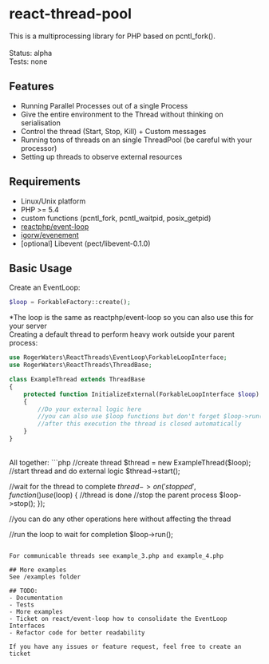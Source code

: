 # react-thread-pool

This is a multiprocessing library for PHP based on pcntl_fork().<br />
<br />
Status: alpha<br />
Tests: none<br />

## Features
- Running Parallel Processes out of a single Process
- Give the entire environment to the Thread without thinking on serialisation
- Control the thread (Start, Stop, Kill) + Custom messages
- Running tons of threads on an single ThreadPool (be careful with your processor)
- Setting up threads to observe external resources

## Requirements
- Linux/Unix platform
- PHP >= 5.4
- custom functions (pcntl_fork, pcntl_waitpid, posix_getpid)
- <a href="https://github.com/reactphp/event-loop" target="_blank">reactphp/event-loop</a>
- <a href="https://github.com/igorw/evenement" target="_blank">igorw/evenement</a>
- [optional] Libevent (pect/libevent-0.1.0)

## Basic Usage

Create an EventLoop:<br />
```php
$loop = ForkableFactory::create();
```
*The loop is the same as reactphp/event-loop so you can also use this for your server
<br/>
Creating a default thread to perform heavy work outside your parent process:
```php
use RogerWaters\ReactThreads\EventLoop\ForkableLoopInterface;
use RogerWaters\ReactThreads\ThreadBase;

class ExampleThread extends ThreadBase
{
    protected function InitializeExternal(ForkableLoopInterface $loop)
    {
        //Do your external logic here
        //you can also use $loop functions but don't forget $loop->run()
        //after this execution the thread is closed automatically
    }
}
```
<br/>
All together:
```php
//create thread
$thread = new ExampleThread($loop);
//start thread and do external logic
$thread->start();

//wait for the thread to complete
$thread->on('stopped',function() use ($loop)
{
    //thread is done
    //stop the parent process
    $loop->stop();
});

//you can do any other operations here without affecting the thread

//run the loop to wait for completion
$loop->run();
```

For communicable threads see example_3.php and example_4.php

## More examples
See /examples folder

## TODO:
- Documentation
- Tests
- More examples
- Ticket on react/event-loop how to consolidate the EventLoop Interfaces
- Refactor code for better readability

If you have any issues or feature request, feel free to create an ticket
